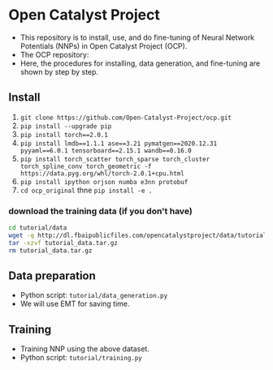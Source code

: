 # Open Catalyst Project
* This repository is to install, use, and do fine-tuning of Neural Network Potentials (NNPs) in Open Catalyst Project (OCP).
* The OCP repository:
* Here, the procedures for installing, data generation, and fine-tuning are shown by step by step.

## Install
1. `git clone https://github.com/Open-Catalyst-Project/ocp.git`
2. `pip install --upgrade pip`
3. `pip install torch==2.0.1`
4. `pip install lmdb==1.1.1 ase==3.21 pymatgen==2020.12.31 pyyaml==6.0.1 tensorboard==2.15.1 wandb==0.16.0`
5. `pip install torch_scatter torch_sparse torch_cluster torch_spline_conv torch_geometric -f https://data.pyg.org/whl/torch-2.0.1+cpu.html`
6. `pip install ipython orjson numba e3nn protobuf`
7. `cd ocp_original` thne `pip install -e .`

### download the training data (if you don't have)
```bash
cd tutorial/data
wget -q http://dl.fbaipublicfiles.com/opencatalystproject/data/tutorial_data.tar.gz -O tutorial_data.tar.gz
tar -xzvf tutorial_data.tar.gz
rm tutorial_data.tar.gz
```
## Data preparation
* Python script: `tutorial/data_generation.py`
* We will use EMT for saving time.

## Training
* Training NNP using the above dataset.
* Python script: `tutorial/training.py`

